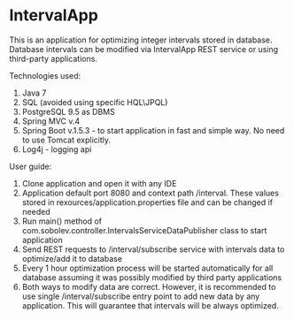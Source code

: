 # IntervalApp

This is an application for optimizing integer intervals stored in database.
Database intervals can be modified via IntervalApp REST service or using third-party applications.

Technologies used:
1. Java 7
2. SQL (avoided using specific HQL\JPQL)
3. PostgreSQL 9.5 as DBMS
4. Spring MVC v.4
5. Spring Boot v.1.5.3 - to start application in fast and simple way. No need to use Tomcat explicitly.
6. Log4j - logging api

User guide:
1. Clone application and open it with any IDE
2. Application default port 8080 and context path /interval. These values stored in rexources/application.properties
file and can be changed if needed
3. Run main() method of com.sobolev.controller.IntervalsServiceDataPublisher class to start application
4. Send REST requests to /interval/subscribe service with intervals data to optimize/add it to database
5. Every 1 hour optimization process will be started automatically for all database
assuming it was possibly modified by third party applications
6. Both ways to modify data are correct. However, it is recommended to use single /interval/subscribe entry point
to add new data by any application. This will guarantee that intervals will be always optimized.
